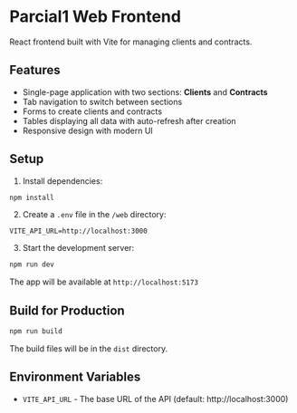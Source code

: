 # Parcial1 Web Frontend

React frontend built with Vite for managing clients and contracts.

## Features

- Single-page application with two sections: **Clients** and **Contracts**
- Tab navigation to switch between sections
- Forms to create clients and contracts
- Tables displaying all data with auto-refresh after creation
- Responsive design with modern UI

## Setup

1. Install dependencies:
```bash
npm install
```

2. Create a `.env` file in the `/web` directory:
```
VITE_API_URL=http://localhost:3000
```

3. Start the development server:
```bash
npm run dev
```

The app will be available at `http://localhost:5173`

## Build for Production

```bash
npm run build
```

The build files will be in the `dist` directory.

## Environment Variables

- `VITE_API_URL` - The base URL of the API (default: http://localhost:3000)


